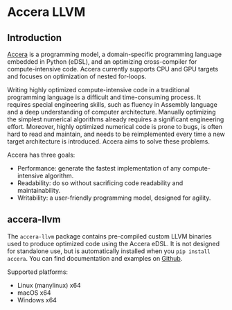 # Accera LLVM

## Introduction

[Accera](https://pypi.org/project/accera) is a programming model, a domain-specific programming language embedded in Python (eDSL), and an optimizing cross-compiler for compute-intensive code. Accera currently supports CPU and GPU targets and focuses on optimization of nested for-loops.

Writing highly optimized compute-intensive code in a traditional programming language is a difficult and time-consuming process. It requires special engineering skills, such as fluency in Assembly language and a deep understanding of computer architecture. Manually optimizing the simplest numerical algorithms already requires a significant engineering effort. Moreover, highly optimized numerical code is prone to bugs, is often hard to read and maintain, and needs to be reimplemented every time a new target architecture is introduced. Accera aims to solve these problems.

Accera has three goals:

* Performance: generate the fastest implementation of any compute-intensive algorithm.
* Readability: do so without sacrificing code readability and maintainability.
* Writability: a user-friendly programming model, designed for agility.

## accera-llvm

The `accera-llvm` package contains pre-compiled custom LLVM binaries used to produce optimized code using the Accera eDSL. It is not designed for standalone use, but is automatically installed when you `pip install accera`. You can find documentation and examples on [Github](https://github.com/microsoft/Accera).

Supported platforms:

* Linux (manylinux) x64
* macOS x64
* Windows x64